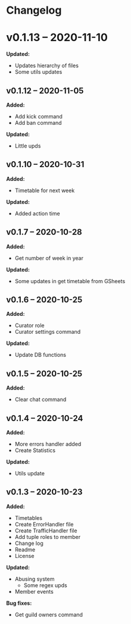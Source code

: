 # Changelog

# v0.1.13 – 2020-11-10
**Updated:**
- Updates hierarchy of files
- Some utils updates


## v0.1.12 – 2020-11-05
**Added:**
- Add kick command
- Add ban command

**Updated:**
- Little upds


## v0.1.10 – 2020-10-31
**Added:**
- Timetable for next week

**Updated:**
- Added action time


## v0.1.7 – 2020-10-28
**Added:**
- Get number of week in year

**Updated:**
- Some updates in get timetable from GSheets


## v0.1.6 – 2020-10-25
**Added:**
- Curator role
- Curator settings command

**Updated:**
- Update DB functions


## v0.1.5 – 2020-10-25
**Added:**
- Clear chat command


## v0.1.4 – 2020-10-24
**Added:**
- More errors handler added
- Create Statistics

**Updated:**
- Utils update


## v0.1.3 – 2020-10-23
**Added:**
- Timetables
- Create ErrorHandler file
- Create TrafficHandler file
- Add tuple roles to member
- Change log
- Readme
- License

**Updated:**
- Abusing system
  - Some regex upds
- Member events

**Bug fixes:**
- Get guild owners command